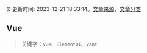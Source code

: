:alarm_clock: 更新时间: 2023-12-21 18:33:14。[文章来源](/README.md)、[文章分类](/TAGS.md)

## Vue


> 关键字：`Vue`、`ElementUI`、`Vant`



